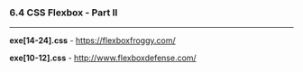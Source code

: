 <h3>6.4 CSS Flexbox - Part II</h3>

---

<strong>exe[14-24].css</strong> - https://flexboxfroggy.com/

<strong>exe[10-12].css</strong> - http://www.flexboxdefense.com/